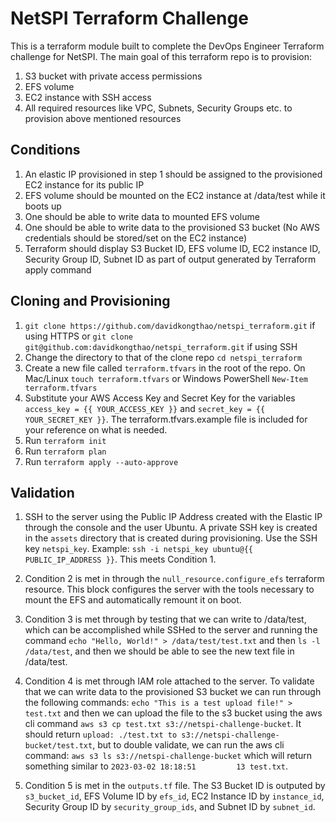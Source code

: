 # NetSPI Terraform Challenge
This is a terraform module built to complete the DevOps Engineer Terraform challenge for NetSPI. The main goal of this terraform repo is to provision:

1. S3 bucket with private access permissions
2. EFS volume
3. EC2 instance with SSH access
4. All required resources like VPC, Subnets, Security Groups etc. to provision above mentioned resources

## Conditions
1. An elastic IP provisioned in step 1 should be assigned to the provisioned EC2 instance for its public IP
2. EFS volume should be mounted on the EC2 instance at /data/test while it boots up
3. One should be able to write data to mounted EFS volume
4. One should be able to write data to the provisioned S3 bucket (No AWS credentials should be stored/set on the EC2 instance)
5. Terraform should display S3 Bucket ID, EFS volume ID, EC2 instance ID, Security Group ID, Subnet ID as part of output generated by Terraform apply command

## Cloning and Provisioning

1. `git clone https://github.com/davidkongthao/netspi_terraform.git` if using HTTPS or `git clone git@github.com:davidkongthao/netspi_terraform.git` if using SSH
2. Change the directory to that of the clone repo `cd netspi_terraform`
3. Create a new file called `terraform.tfvars` in the root of the repo. On Mac/Linux `touch terraform.tfvars` or Windows PowerShell `New-Item terraform.tfvars`
4. Substitute your AWS Access Key and Secret Key for the variables `access_key = {{ YOUR_ACCESS_KEY }}` and `secret_key = {{ YOUR_SECRET_KEY }}`. The terraform.tfvars.example file is included for your reference on what is needed.
3. Run `terraform init`
4. Run `terraform plan`
5. Run `terraform apply --auto-approve`

## Validation

1. SSH to the server using the Public IP Address created with the Elastic IP through the console and the user Ubuntu. A private SSH key is created in the `assets` directory that is created during provisioning. Use the SSH key `netspi_key`. Example: `ssh -i netspi_key ubuntu@{{ PUBLIC_IP_ADDRESS }}`. This meets Condition 1.

2. Condition 2 is met in through the `null_resource.configure_efs` terraform resource. This block configures the server with the tools necessary to mount the EFS and automatically remount it on boot.

3. Condition 3 is met through by testing that we can write to /data/test, which can be accomplished while SSHed to the server and running the command `echo "Hello, World!" > /data/test/test.txt` and then `ls -l /data/test`, and then we should be able to see the new text file in /data/test.

4. Condition 4 is met through IAM role attached to the server. To validate that we can write data to the provisioned S3 bucket we can run through the following commands: `echo "This is a test upload file!" > test.txt` and then we can upload the file to the s3 bucket using the aws cli command `aws s3 cp test.txt s3://netspi-challenge-bucket`. It should return `upload: ./test.txt to s3://netspi-challenge-bucket/test.txt`, but to double validate, we can run the aws cli command: `aws s3 ls s3://netspi-challenge-bucket` which will return something similar to `2023-03-02 18:18:51         13 test.txt`.

5. Condition 5 is met in the `outputs.tf` file. The S3 Bucket ID is outputed by `s3_bucket_id`, EFS Volume ID by `efs_id`, EC2 Instance ID by `instance_id`, Security Group ID by `security_group_ids`, and Subnet ID by `subnet_id`.